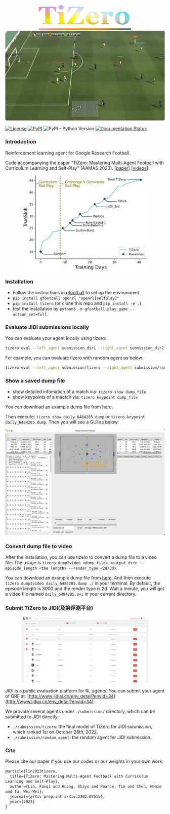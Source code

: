 <div align="center">
<img width="300px" height="auto" src="./docs/figures/TiZero.png">
</div>

<div align="center">
<img weight="300px" height="auto" src="./docs/figures/screen_800.png">
</div>

[![License](https://img.shields.io/badge/License-Apache%202.0-blue.svg)](https://opensource.org/licenses/Apache-2.0)
[![PyPI](https://img.shields.io/pypi/v/tizero)](https://pypi.org/project/tizero/)
![PyPI - Python Version](https://img.shields.io/pypi/pyversions/tizero)
[![Documentation Status](https://readthedocs.org/projects/tizero/badge/?version=latest)](https://tizero.readthedocs.io/en/latest/?badge=latest)


### Introduction

Reinforcement learning agent for Google Research Football.

Code accompanying the paper 
"TiZero: Mastering Multi-Agent Football with Curriculum Learning and Self-Play" (AAMAS 2023). [[paper](https://arxiv.org/abs/2302.07515)] [[videos](https://www.youtube.com/watch?v=U9REh0otmVU)]. 

<div align="center">
<img height="300px" height="auto" src="./docs/figures/football_trueskill.png">
</div>

### Installation

- Follow the instructions in [gfootball](https://github.com/google-research/football#on-your-computer) to set up the environment.
- `pip install gfootball openrl "openrl[selfplay]"`
- `pip install tizero` (or clone this repo and `pip install -e .`).
- test the installation by `python3 -m gfootball.play_game --action_set=full`.

### Evaluate JiDi submissions locally

You can evaluate your agent locally using tizero:

```bash
tizero eval --left_agent submission_dir1 --right_agent submission_dir2 --total_game 10
```

For example, you can evaluate tizero with random agent as below:

```bash
tizero eval --left_agent submission/tizero --right_agent submission/random_agent --total_game 10
```


### Show a saved dump file

- show detailed infomation of a match via: `tizero show dump_file`
- show keypoints of a mactch via: `tizero keypoint dump_file`

You can download an example dump file from [here](http://jidiai.cn/daily_6484285/daily_6484285.dump). 

Then execute: `tizero show daily_6484285.dump` or `tizero keypoint daily_6484285.dump`. Then you will see a GUI as below:

<div align="center">
<img weight="300px" height="auto" src="./docs/_static/images/show_dump.png">
</div>

### Convert dump file to video

After the installation, you can use tizero to convert a dump file to a video file.
The usage is `tizero dump2video <dump_file> <output_dir> --episode_length <the length> --render_type <2d/3d>`.

You can download an example dump file from [here](http://jidiai.cn/daily_6484285/daily_6484285.dump). 
And then execute `tizero dump2video daily_6484285.dump ./` in your terminal. By default, the episode length is 3000 and the render type is 2d.
Wait a minute, you will get a video file named `daily_6484285.avi` in your current directory.

### Submit TiZero to JIDI(及第评测平台)

<div align="center">
<img width="400px" height="auto" src="./docs/figures/jidi.png">
</div>


JIDI is a public evaluation platform for RL agents. You can submit your agent of GRF at: [http://www.jidiai.cn/env_detail?envid=34](http://www.jidiai.cn/env_detail?envid=34).

We provide several agents under `./submission/` directory,  which can be submitted to JIDI directly:

- `./submission/tizero`: the final model of TiZero for JIDI submission, which ranked 1st on October 28th, 2022.
- `./submission/random_agent`: the random agent for JIDI submission.


### Cite

Please cite our paper if you use our codes or our weights in your own work:

```
@article{lin2023tizero,
  title={TiZero: Mastering Multi-Agent Football with Curriculum Learning and Self-Play},
  author={Lin, Fanqi and Huang, Shiyu and Pearce, Tim and Chen, Wenze and Tu, Wei-Wei},
  journal={arXiv preprint arXiv:2302.07515},
  year={2023}
}
```
